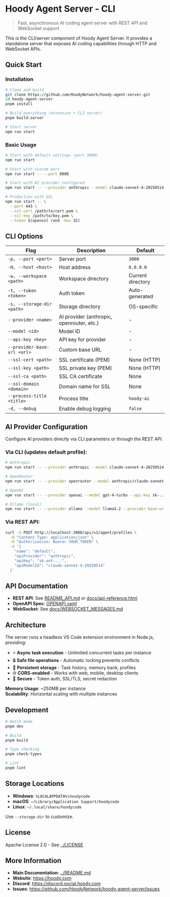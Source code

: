 <!--
  CLI Server Documentation
  Fast, asynchronous AI agent server exposing REST API and WebSocket interfaces
  Provides headless VS Code extension capabilities for remote AI coding assistance
-->

# Hoody Agent Server - CLI

> Fast, asynchronous AI coding agent server with REST API and WebSocket support

This is the CLI/server component of Hoody Agent Server. It provides a standalone server that exposes AI coding capabilities through HTTP and WebSocket APIs.

## Quick Start

### Installation

```bash
# Clone and build
git clone https://github.com/HoodyNetwork/hoody-agent-server.git
cd hoody-agent-server
pnpm install

# Build everything (extension + CLI server)
pnpm build:server

# Start server
npm run start
```

### Basic Usage

```bash
# Start with default settings (port 3000)
npm run start

# Start with custom port
npm run start -- --port 8080

# Start with AI provider configured
npm run start -- --provider anthropic --model claude-sonnet-4-20250514 --api-key sk-ant-...

# Production with SSL
npm run start -- \
  --port 443 \
  --ssl-cert /path/to/cert.pem \
  --ssl-key /path/to/key.pem \
  --token $(openssl rand -hex 32)
```

## CLI Options

| Flag | Description | Default |
|------|-------------|---------|
| `-p, --port <port>` | Server port | `3000` |
| `-H, --host <host>` | Host address | `0.0.0.0` |
| `-w, --workspace <path>` | Workspace directory | Current directory |
| `-t, --token <token>` | Auth token | Auto-generated |
| `-s, --storage-dir <path>` | Storage directory | OS-specific |
| `--provider <name>` | AI provider (anthropic, openrouter, etc.) | - |
| `--model <id>` | Model ID | - |
| `--api-key <key>` | API key for provider | - |
| `--provider-base-url <url>` | Custom base URL | - |
| `--ssl-cert <path>` | SSL certificate (PEM) | None (HTTP) |
| `--ssl-key <path>` | SSL private key (PEM) | None (HTTP) |
| `--ssl-ca <path>` | SSL CA certificate | None |
| `--ssl-domain <domain>` | Domain name for SSL | None |
| `--process-title <title>` | Process title | `hoody-ai` |
| `-d, --debug` | Enable debug logging | `false` |

## AI Provider Configuration

Configure AI providers directly via CLI parameters or through the REST API.

### Via CLI (updates default profile):

```bash
# Anthropic
npm run start -- --provider anthropic --model claude-sonnet-4-20250514 --api-key sk-ant-...

# OpenRouter
npm run start -- --provider openrouter --model anthropic/claude-sonnet-4 --api-key sk-or-v1-...

# OpenAI
npm run start -- --provider openai --model gpt-4-turbo --api-key sk-...

# Ollama (local)
npm run start -- --provider ollama --model llama3.2 --provider-base-url http://localhost:11434
```

### Via REST API:

```bash
curl -X POST http://localhost:3000/api/v1/agent/profiles \
  -H "Content-Type: application/json" \
  -H "Authorization: Bearer YOUR_TOKEN" \
  -d '{
    "name": "default",
    "apiProvider": "anthropic",
    "apiKey": "sk-ant-...",
    "apiModelId": "claude-sonnet-4-20250514"
  }'
```

## API Documentation

- **REST API**: See [README_API.md](../README_API.md) or [docs/api-reference.html](../docs/api-reference.html)
- **OpenAPI Spec**: [OPENAPI.yaml](../OPENAPI.yaml)
- **WebSocket**: See [docs/WEBSOCKET_MESSAGES.md](../docs/WEBSOCKET_MESSAGES.md)

## Architecture

The server runs a headless VS Code extension environment in Node.js, providing:

- ⚡ **Async task execution** - Unlimited concurrent tasks per instance
- 🔒 **Safe file operations** - Automatic locking prevents conflicts
- 💾 **Persistent storage** - Task history, memory bank, profiles
- 🌐 **CORS-enabled** - Works with web, mobile, desktop clients
- 🔐 **Secure** - Token auth, SSL/TLS, secret redaction

**Memory Usage**: ~250MB per instance  
**Scalability**: Horizontal scaling with multiple instances

## Development

```bash
# Watch mode
pnpm dev

# Build
pnpm build

# Type checking
pnpm check-types

# Lint
pnpm lint
```

## Storage Locations

- **Windows**: `%LOCALAPPDATA%\hoodycode`
- **macOS**: `~/Library/Application Support/hoodycode`
- **Linux**: `~/.local/share/hoodycode`

Use `--storage-dir` to customize.

## License

Apache License 2.0 - See [../LICENSE](../LICENSE)

## More Information

- **Main Documentation**: [../README.md](../README.md)
- **Website**: https://hoody.com
- **Discord**: https://discord.social.hoody.com
- **Issues**: https://github.com/HoodyNetwork/hoody-agent-server/issues